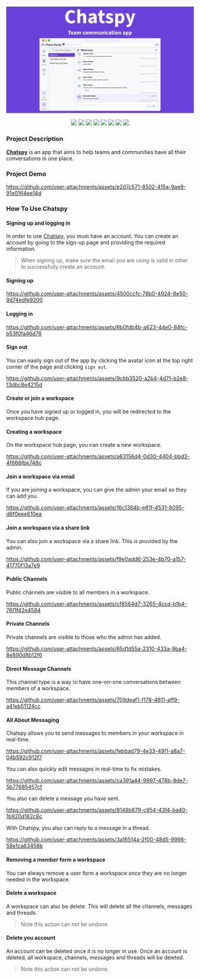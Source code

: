 ![Chatspy - Team communication app!](./DocAssets/banner.png "Chatspy")

<div align="center">
<img src="https://img.shields.io/badge/github%20actions-%232671E5.svg?style=for-the-badge&logo=githubactions&logoColor=white">

<img src="https://img.shields.io/badge/mysql-4479A1.svg?style=for-the-badge&logo=mysql&logoColor=white">

<img src="https://img.shields.io/badge/c%23-%23239120.svg?style=for-the-badge&logo=csharp&logoColor=white">

<img src="https://img.shields.io/badge/react-%2320232a.svg?style=for-the-badge&logo=react&logoColor=%2361DAFB">

<img src="https://img.shields.io/badge/typescript-%23007ACC.svg?style=for-the-badge&logo=typescript&logoColor=white">

<img src="https://img.shields.io/badge/-GraphQL-E10098?style=for-the-badge&logo=graphql&logoColor=white">

<img src="https://img.shields.io/badge/AWS-%23FF9900.svg?style=for-the-badge&logo=amazon-aws&logoColor=white">

<img src="https://img.shields.io/badge/azure-%230072C6.svg?style=for-the-badge&logo=microsoftazure&logoColor=white">
</div>

### Project Description

**[Chatspy](https://main.d3snqv7mkpyhje.amplifyapp.com/)** is an app that aims to help teams and communities have all their conversations in one place.

### Project Demo

https://github.com/user-attachments/assets/e2d7c571-8502-415a-9ae9-91e0164ee14d

### How To Use Chatspy

#### Signing up and logging in

In order to use [Chatspy](https://main.d3snqv7mkpyhje.amplifyapp.com/), you must have an account. You can create an account by going to the sign-up page and providing the required information.

> When signing up, make sure the email you are using is valid in other to successfully create an account.

#### Signing up

https://github.com/user-attachments/assets/4500ccfc-78b0-4924-8e50-9d74edfe9200

#### Logging in

https://github.com/user-attachments/assets/6b0fdb4b-a623-44e0-84fc-b53f0fa46d76

#### Sign out

You can easily sign out of the app by clicking the avatar icon at the top right corner of the page and clicking `sign out`.

https://github.com/user-attachments/assets/9cbb3520-a2b4-4d71-b2e8-13dbc8e4215d

#### Create or join a workspace

Once you have signed up or logged in, you will be redirected to the workspace hub page.

#### Creating a workspace

On the workspace hub page, you can create a new workspace.

https://github.com/user-attachments/assets/a63156d4-0d30-4404-bbd3-4f668fbe748c

#### Join a workspace via email

If you are joining a workspace, you can give the admin your email so they can add you.

https://github.com/user-attachments/assets/16c1384b-e81f-4531-8095-d6f0eee610ea

#### Join a workspace via a share link

You can also join a workspace via a share link. This is provided by the admin.

https://github.com/user-attachments/assets/f9e0add6-253e-4b70-a157-41770f13a7e9

#### Public Channels

Public channels are visible to all members in a workspace.

https://github.com/user-attachments/assets/cf8564d7-3265-4ccd-b1b4-76f1f42e4584

#### Private Channels

Private channels are visible to those who the admin has added.

https://github.com/user-attachments/assets/65d1d55a-2310-433a-9ba4-8e890d8b12f6

#### Direct Message Channels

This channel type is a way to have one-on-one conversations between members of a workspace.

https://github.com/user-attachments/assets/709deaf1-f178-4611-aff9-a41eb51124cc

#### All About Messaging

Chatspy allows you to send messages to members in your workspace in real-time.

https://github.com/user-attachments/assets/febbad79-4e33-49f1-a8a7-04b592c912f7

You can also quickly edit messages in real-time to fix mistakes.

https://github.com/user-attachments/assets/ca391a44-9997-478b-8de7-5b77685457cf

You also can delete a message you have sent.

https://github.com/user-attachments/assets/8148b879-c954-43f4-ba40-1b920d182c8c

With Chatspy, you also can reply to a message in a thread.

https://github.com/user-attachments/assets/3a16514a-2f00-48d5-9998-58e1ca63458b

#### Removing a member form a workspace

You can always remove a user form a workspace once they are no longer needed in the workspace.

#### Delete a workspace

A workspace can also be delete. This will delete all the channels, messages and threads.

> Note this action can not be undone.

#### Delete you account

An account can be deleted once it is no longer in use. Once an account is deleted, all workspace, channels, messages and threads will be deleted.

> Note this action can not be undone.
